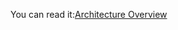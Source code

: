 You can read it:<a href='https://www.odoo.com/documentation/17.0/developer/tutorials/server_framework_101/01_architecture.html'>Architecture Overview</a>